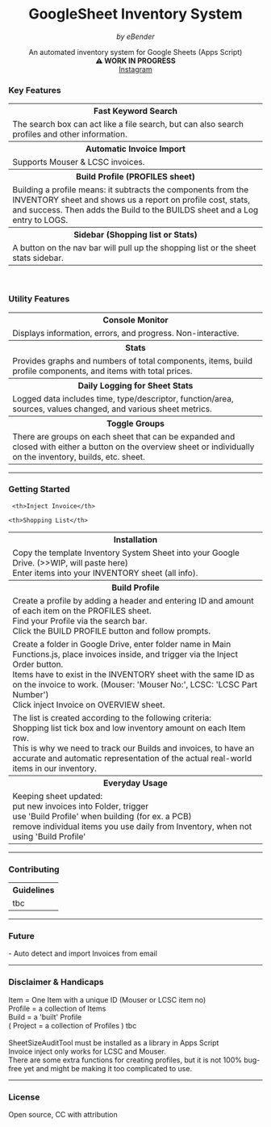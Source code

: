 <h1 align="center">GoogleSheet Inventory System</h1>

<p align="center"><em>by eBender</em></p>


<p align="center" font-size="10px">An automated inventory system for Google Sheets (Apps Script)<br>
<b>⚠️ WORK IN PROGRESS</b><br>
<a href="https://www.instagram.com/zen.diy/">Instagram</a><br>
</p>


### Key Features

<table>
  <tr>
    <th>Fast Keyword Search</th>
  </tr>
  <tr>
    <td>
The search box can act like a file search, but can also search profiles and other information.
   </td>
  </tr>

  <tr>
 <th>Automatic Invoice Import</th>
  </tr>
  <tr>
    <td> Supports Mouser & LCSC invoices.  </td>
  </tr>

  <tr>
  <th>Build Profile (PROFILES sheet)</th>
  </tr>
  <tr>
    <td>Building a profile means: it subtracts the components from the INVENTORY sheet and shows us a report on profile cost, stats, and success.  
  Then adds the Build to the BUILDS sheet and a Log entry to LOGS.  </td>
  </tr>

  <tr>
     <th>Sidebar (Shopping list or Stats)</th>
  </tr>
  <tr>
    <td>A button on the nav bar will pull up the shopping list or the sheet stats sidebar.</td>
  </tr>
</table>

<br>

### Utility Features

<table>

  <tr>
     <th>Console Monitor</th>
  </tr>
  <tr>
    <td>Displays information, errors, and progress. Non-interactive.  </td>
  </tr>

  <tr>
    <th>Stats</th>
  </tr>
  <tr>
    <td>Provides graphs and numbers of total components, items, build profile components, and items with total prices.</td>
  </tr>

  <tr>
     <th>Daily Logging for Sheet Stats</th>
  </tr>
  <tr>
    <td>Logged data includes time, type/descriptor, function/area, sources, values changed, and various sheet metrics.</td>
  </tr>

  <tr>
     <th>Toggle Groups</th>
  </tr>
  <tr>
    <td>There are groups on each sheet that can be expanded and closed with either a button on the overview sheet or individually on the inventory, builds, etc. sheet.</td>
  </tr>
</table>

---

### Getting Started

<table>
  <tr>
      <th>Installation</th>
  </tr>
  <tr>
    <td>Copy the template Inventory System Sheet into your Google Drive. (>>WIP, will paste here)  <br>
  Enter items into your INVENTORY sheet (all info).  </td>
  </tr>

  <tr>
      <th>Build Profile</th>
  </tr>
  <tr>
    <td>Create a profile by adding a header and entering ID and amount of each item on the PROFILES sheet.  <br>
  Find your Profile via the search bar.  <br>
  Click the BUILD PROFILE button and follow prompts.  
    </td>
  </tr>

     <th>Inject Invoice</th>
  </tr>
  <tr>
    <td>Create a folder in Google Drive, enter folder name in Main Functions.js, place invoices inside, and trigger via the Inject Order button. <br>  
  Items have to exist in the INVENTORY sheet with the same ID as on the invoice to work. (Mouser: 'Mouser No:', LCSC: 'LCSC Part Number')   <br>
  Click inject Invoice on OVERVIEW sheet.   
    </td>
  </tr>

    <th>Shopping List</th>
  </tr>
  <tr>
    <td>The list is created according to the following criteria:  <br>
  Shopping list tick box and low inventory amount on each Item row.   <br>
  This is why we need to track our Builds and invoices, to have an accurate and automatic representation of the actual real-world items in our inventory.  <br>
    </td>
  </tr>


  <tr>
    <th>Everyday Usage</th>
  </tr>
  <tr>
    <td>Keeping sheet updated:  <br>
        put new invoices into Folder, trigger  <br>
        use 'Build Profile' when building (for ex. a PCB)  <br>
        remove individual items you use daily from Inventory, when not using 'Build Profile'  <br>
    </td>
  </tr>

</table>

---

### Contributing

<table align="center">
  <tr>
    <th>Guidelines</th>
  </tr>
  <tr>
    <td>tbc</td>
  </tr>
</table>

---

### Future

<p>
- Auto detect and import Invoices from email  <br>


</p>


---

### Disclaimer & Handicaps

<p>
Item = One Item with a unique ID (Mouser or LCSC item no)   <br>
Profile = a collection of Items   <br>
Build = a 'built' Profile   <br>
( Project = a collection of Profiles ) tbc   <br>
<br>
SheetSizeAuditTool must be installed as a library in Apps Script  <br>
Invoice inject only works for LCSC and Mouser. <br>
There are some extra functions for creating profiles, but it is not 100% bug-free yet and might be making it too complicated to use.
</p>

---

### License

<p>Open source, CC with attribution</p>
